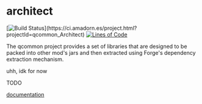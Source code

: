 # architect

[![Build Status](https://ci.amadorn.es/app/rest/builds/aggregated/strob:(buildType:(project:(id:qcommon_Architect)))/statusIcon.svg)](https://ci.amadorn.es/project.html?projectId=qcommon_Architect)
[![Lines of Code](https://tokei.rs/b1/github/qcommon/architect?category=code)](https://github.com/qcommon/architect)

The qcommon project provides a set of libraries that are designed to be packed into other mod's jars and then extracted using Forge's dependency extraction mechanism.

uhh, idk for now

TODO

[documentation](doc/README.md)